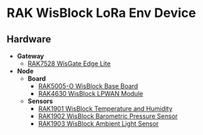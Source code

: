# RAK WisBlock LoRa Env Device

## Hardware

* **Gateway**
  * [RAK7528 WisGate Edge Lite][RAK7528]
* **Node**
  * **Board**
    * [RAK5005-O WisBlock Base Board][RAK5005-O]
    * [RAK4630 WisBlock LPWAN Module][RAK4630]
  * **Sensors**
    * [RAK1901 WisBlock Temperature and Humidity][RAK1901]
    * [RAK1902 WisBlock Barometric Pressure Sensor][RAK1902]
    * [RAK1903 WisBlock Ambient Light Sensor][RAK1903]

[RAK7528]: https://store.rakwireless.com/collections/wisgate-edge/products/rak7258-micro-gateway
[RAK5005-O]: https://store.rakwireless.com/collections/wisblock-base/products/rak5005-o-base-board
[RAK4630]: https://store.rakwireless.com/collections/wisblock-core/products/rak4631-lpwan-node
[RAK1901]: https://store.rakwireless.com/collections/wisblock-sensor/products/rak1901-shtc3-temperature-humidity-sensor
[RAK1902]: https://store.rakwireless.com/collections/wisblock-sensor/products/rak1902-kps22hb-barometric-pressure-sensor
[RAK1903]: https://store.rakwireless.com/collections/wisblock-sensor/products/rak1903-opt3001dnpr-ambient-light-sensor
